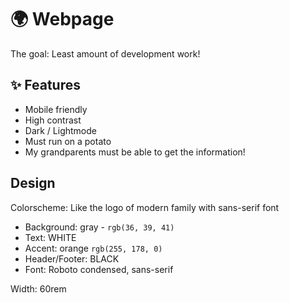 # 🌍️ Webpage
The goal: Least amount of development work!

## ✨ Features
- Mobile friendly
- High contrast
- Dark / Lightmode
- Must run on a potato
- My grandparents must be able to get the information!

## Design
Colorscheme:
Like the logo of modern family with sans-serif font
- Background: gray - `rgb(36, 39, 41)`
- Text: WHITE
- Accent: orange `rgb(255, 178, 0)`
- Header/Footer: BLACK
- Font: Roboto condensed, sans-serif

Width: 60rem

